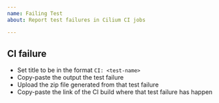 ```yaml
---
name: Failing Test
about: Report test failures in Cilium CI jobs

---
```


## CI failure

- Set title to be in the format `CI: <test-name>`
- Copy-paste the output the test failure
- Upload the zip file generated from that test failure
- Copy-paste the link of the CI build where that test failure has happen
